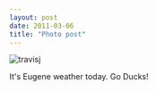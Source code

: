 ```yaml
---
layout: post
date: 2011-03-06
title: "Photo post"
---
```

![travisj](/images/55687a5415003f2b6e40989aa58f7f96729ddc1d6f621e4c791786402736349e.jpg)

It's Eugene weather today. Go Ducks!